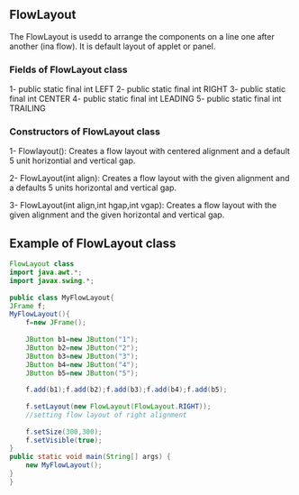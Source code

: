 ## FlowLayout

The FlowLayout is usedd to arrange the components on a line one after another (ina flow). It is default layout of applet or panel.

### Fields of FlowLayout class

1- public static final int LEFT
2- public static final int RIGHT
3- public static final int CENTER
4- public static final int LEADING
5- public static final int TRAILING

### Constructors of FlowLayout class

1- Flowlayout():  Creates a flow layout with centered alignment and a default 5 unit horizontial and vertical gap.

2- FlowLayout(int align): Creates a flow layout with the given alignment and a defaults 5 units horizontal and vertical gap.

3- FlowLayout(int align,int hgap,int vgap): Creates a flow layout with the given alignment and the given horizontal and vertical gap.



## Example of FlowLayout class

```java
FlowLayout class
import java.awt.*;  
import javax.swing.*;  
  
public class MyFlowLayout{  
JFrame f;  
MyFlowLayout(){  
    f=new JFrame();  
      
    JButton b1=new JButton("1");  
    JButton b2=new JButton("2");  
    JButton b3=new JButton("3");  
    JButton b4=new JButton("4");  
    JButton b5=new JButton("5");  
              
    f.add(b1);f.add(b2);f.add(b3);f.add(b4);f.add(b5);  
      
    f.setLayout(new FlowLayout(FlowLayout.RIGHT));  
    //setting flow layout of right alignment  
  
    f.setSize(300,300);  
    f.setVisible(true);  
}  
public static void main(String[] args) {  
    new MyFlowLayout();  
}  
}  
```
